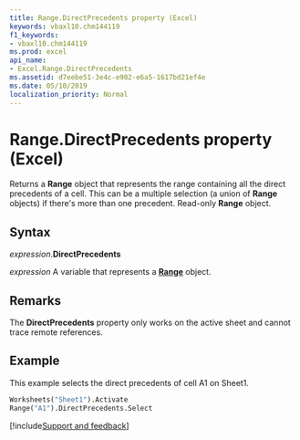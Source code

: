 ```yaml
---
title: Range.DirectPrecedents property (Excel)
keywords: vbaxl10.chm144119
f1_keywords:
- vbaxl10.chm144119
ms.prod: excel
api_name:
- Excel.Range.DirectPrecedents
ms.assetid: d7eebe51-3e4c-e902-e6a5-1617bd21ef4e
ms.date: 05/10/2019
localization_priority: Normal
---
```



# Range.DirectPrecedents property (Excel)

Returns a **Range** object that represents the range containing all the direct precedents of a cell. This can be a multiple selection (a union of **Range** objects) if there's more than one precedent. Read-only **Range** object.


## Syntax

_expression_.**DirectPrecedents**

_expression_ A variable that represents a **[Range](excel.range(object).md)** object.


## Remarks

The **DirectPrecedents** property only works on the active sheet and cannot trace remote references.


## Example

This example selects the direct precedents of cell A1 on Sheet1.

```vb
Worksheets("Sheet1").Activate 
Range("A1").DirectPrecedents.Select
```


[!include[Support and feedback](~/includes/feedback-boilerplate.md)]